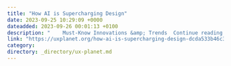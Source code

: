 ```yaml
---
title: "How AI is Supercharging Design"
date: 2023-09-25 10:29:09 +0000
dateadded: 2023-09-26 00:01:13 +0100
description: "    Must-Know Innovations &amp; Trends  Continue reading on UX Planet »  "
link: "https://uxplanet.org/how-ai-is-supercharging-design-dcda533b46c3?source=rss----819cc2aaeee0---4"
category:
directory: _directory/ux-planet.md
---
```

